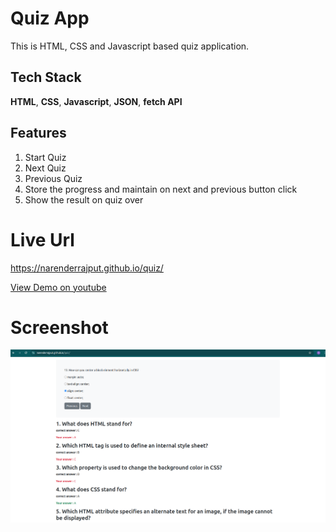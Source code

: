 # Quiz App
This is HTML, CSS and Javascript based quiz application. 

## Tech Stack

**HTML**, **CSS**, **Javascript**, **JSON**, **fetch API**

## Features
1. Start Quiz
2. Next Quiz
3. Previous Quiz
4. Store the progress and maintain on next and previous button click
5. Show the result on quiz over

# Live Url
https://narenderrajput.github.io/quiz/

[View Demo on youtube](https://youtu.be/0upIxqAJieU)


# Screenshot

![Screenshot](./Screenshot.png)
